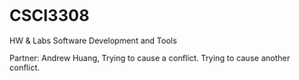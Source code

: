 # CSCI3308

HW &amp; Labs Software Development and Tools

Partner: Andrew Huang, Trying to cause a conflict.
Trying to cause another conflict.
